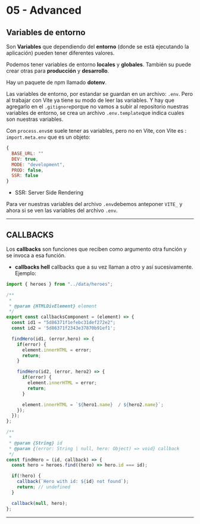 # 05 - Advanced

## Variables de entorno

Son **Variables** que dependiendo del **entorno** (donde se está ejecutando la aplicación) pueden tener diferentes valores.

Podemos tener variables de entorno **locales** y **globales**. También su puede crear otras para **producción** y **desarrollo**.

Hay un paquete de npm llamado **dotenv**.

Las variables de entorno, por estandar se guardan en un archivo: `.env`. Pero al trabajar con Vite ya tiene su modo de leer las variables. Y hay que agregarlo en el `.gitignore`porque no vamos a subir al repositorio nuestras variables de entorno, se crea un archivo `.env.template`que indica cuales son nuestras variables.

Con `process.env`se suele tener as variables, pero no en Vite, con Vite es : `import.meta.env` que es un objeto:

```JavaScript
{
  BASE_URL: ""
  DEV: true,
  MODE: "development",
  PROD: false,
  SSR: false
}
```

- SSR: Server Side Rendering

Para ver nuestras variables del archivo `.env`debemos anteponer `VITE_` y ahora si se ven las variables del archivo `.env`.

---

## CALLBACKS

Los **callbacks** son funciones que reciben como argumento otra función y se invoca a esa función.

- **callbacks hell** callbacks que a su vez llaman a otro y así sucesivamente. Ejemplo:

```JavaScript
import { heroes } from "../data/heroes";

/**
 *
 * @param {HTMLDivElement} element
 */
export const callbacksComponent = (element) => {
  const id1 = "5d86371f1efebc31def272e2";
  const id2 = '5d86371f2343e37870b91ef1';

  findHero(id1, (error,hero) => {
    if(error) {
      element.innerHTML = error;
      return;
    }

    findHero(id2, (error, hero2) => {
      if(error) {
        element.innerHTML = error;
        return;
      }

      element.innerHTML = `${hero1.name}  / ${hero2.name}`;
    });
  });
};

/**
 *
 * @param {String} id
 * @param {(error: String | null, hero: Object) => void} callback
 */
const findHero = (id, callback) => {
  const hero = heroes.find((hero) => hero.id === id);

  if(!hero) {
    callback(`Hero with id: ${id} not found`);
    return; // undefined
  }

  callback(null, hero);
};
```

---